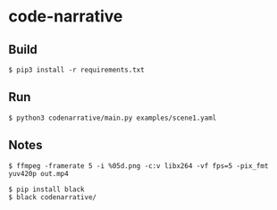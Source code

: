 # code-narrative

## Build
```shell
$ pip3 install -r requirements.txt
```

## Run
```shell
$ python3 codenarrative/main.py examples/scene1.yaml 
```

## Notes
```shell
$ ffmpeg -framerate 5 -i %05d.png -c:v libx264 -vf fps=5 -pix_fmt yuv420p out.mp4
```

```shell
$ pip install black
$ black codenarrative/
```


